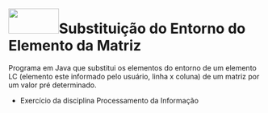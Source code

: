 # <img src="https://cdn.jsdelivr.net/gh/devicons/devicon/icons/java/java-original-wordmark.svg"  width="100" height="50"/>Substituição do Entorno do Elemento da Matriz
Programa em Java que substitui os elementos do entorno de um elemento LC (elemento este informado pelo usuário, linha x coluna) de um matriz por um valor pré determinado.
 - Exercício da disciplina Processamento da Informação
